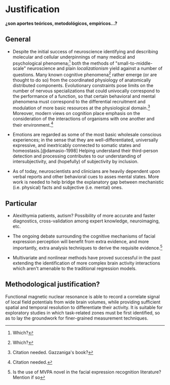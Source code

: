 # Justification

__¿son aportes teóricos, metodológicos, empíricos...?__

## General

<!-- necesita referencias bibliográficas -->

- Despite the initial success of neuroscience identifying and
  describing molecular and cellular underpinnings of many medical and
  psychological phenomena;[^which?] both the methods of
  "small-to-middle-scale" neuroscience and plain _localizationism_
  yield against a number of questions. Many known cognitive
  phenomena[^which?] rather emerge (or are thought to do so) from the
  coordinated physiology of anatomically distributed
  components. Evolutionary constraints pose limits on the number of
  nervous specializations that could univocally correspond to the
  performance of a function, so that certain behavioral and mental
  phenomena must correspond to the differential recruitment and
  modulation of more basic resources at the physiological
  domain.[^gazzaniga] Moreover, modern views on cognition place
  emphasis on the consideration of the interactions of organisms with
  one another and their environment.[^citation-needed] <!-- ;with some
  even postulating that such _grounding_ --> <!-- and _extension_
  processes are inseparable from cognition itself. -->

[^which?]: Which?
[^gazzaniga]: Citation needed. Gazzaniga's book?
[^citation-needed]: Citation needed.

- Emotions are regarded as some of the most basic wholesale conscious
  experiences; in the sense that they are well-differentiated,
  universally expressive, and inextricably connected to somatic states
  and homeostasis.[@damasio-1998] Helping understand their
  third-person detection and processing contributes to our
  understanding of intersubjectivity, and (hopefully) of subjectivity
  by inclusion.

- As of today, neuroscientists and clinicians are heavily dependent
  upon verbal reports and other behavioral cues to asses mental
  states. More work is needed to help bridge the explanatory gap
  between mechanistic (i.e. physical) facts and subjective
  (i.e. mental) ones.

## Particular

- Alexithymia patients, autism? Possibility of more accurate and
  faster diagnostics, cross-validation among expert knowledge, neuroimaging,
  etc.

- The ongoing debate surrounding the cognitive mechanisms of facial
  expression perception will benefit from extra evidence, and more
  importantly, extra analysis techniques to derive the requisite
  evidence.[^novelty]

[^novelty]: Is the use of MVPA novel in the facial expression
    recognition literature? Mention if so

- Multivariate and nonlinear methods have proved successful in the
  past extending the identification of more complex brain activity
  interactions which aren't amenable to the traditional regression
  models.

## Methodological justification?

Functional magnetic nuclear resonance is able to record a correlate
signal of local field potentials from wide brain volumes, while
providing sufficient spatial and temporal resolution to differentiate
their activity. It is suitable for exploratory studies in which
task-related zones must be first identified, so as to lay the
groundwork for finer-grained measurement techniques.
